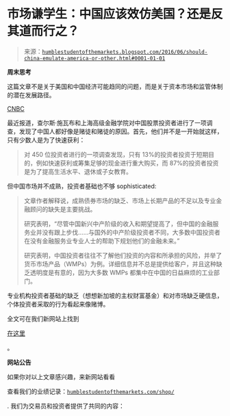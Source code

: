 <!--yml

类别：未分类

日期：2024-05-18 03:05:49

-->

# 市场谦学生：中国应该效仿美国？还是反其道而行之？

> 来源：[`humblestudentofthemarkets.blogspot.com/2016/06/should-china-emulate-america-or-other.html#0001-01-01`](https://humblestudentofthemarkets.blogspot.com/2016/06/should-china-emulate-america-or-other.html#0001-01-01)

**周末思考**

这篇文章不是关于美国和中国经济可能趋同的问题，而是关于资本市场和监管体制的潜在发展路径。

[CNBC](http://www.cnbc.com/2016/05/25/new-study-dispels-conventional-myths-about-chinese-equity-investors.html)

最近报道，查尔斯·施瓦布和上海高级金融学院对中国股票投资者进行了一项调查，发现了中国人都好像是赌徒和赌徒的原因。首先，他们并不是一开始就这样，只有少数人是为了快速获利：

> 对 450 位投资者进行的一项调查发现，只有 13%的投资者投资于短期目的，例如快速获利或筹集足够的现金进行重大购买，而 87%的投资者投资是为了提高生活水平、退休或子女教育。

但中国市场并不成熟，投资者基础也不够 sophisticated:

> 文章作者解释说，成熟债券市场的缺乏、市场上长期产品的不足以及专业金融顾问的缺失是主要挑战。
> 
> 研究表明，“尽管中国新兴中产阶级的收入和期望提高了，但中国的金融服务业并没有跟上步伐……与国外的中产阶级投资者不同，大多数中国投资者在没有金融服务业专业人士的帮助下规划他们的金融未来。”
> 
> 研究表明，中国投资者往往不了解他们投资的内容和所承担的风险，并举了货币市场产品（WMPs）为例。详细信息并不总是提供给客户，并且这种缺乏透明度是有意的，因为大多数 WMPs 都集中在中国的日益麻烦的工业部门。

专业机构投资者基础的缺乏（想想新加坡的主权财富基金）和对市场缺乏硬信息，个体投资者采取的行为看起来像赌博。

全文可在我们新网站上找到

[在这里](https://humblestudentofthemarkets.com/2016/06/03/should-china-emulate-america-or-the-other-way-around/)

。

**网站公告**

如果你对以上文章感兴趣，来新网站看看

查看我们的业绩记录：[`humblestudentofthemarkets.com/shop/`](https://humblestudentofthemarkets.com/shop/)

. 我们为交易员和投资者提供了共同的内容：
